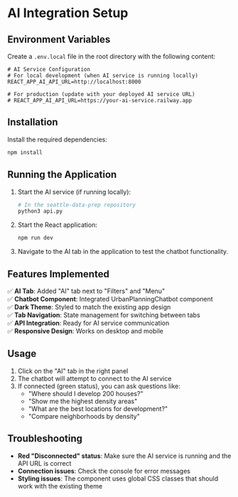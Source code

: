 # AI Integration Setup

## Environment Variables

Create a `.env.local` file in the root directory with the following content:

```env
# AI Service Configuration
# For local development (when AI service is running locally)
REACT_APP_AI_API_URL=http://localhost:8000

# For production (update with your deployed AI service URL)
# REACT_APP_AI_API_URL=https://your-ai-service.railway.app
```

## Installation

Install the required dependencies:

```bash
npm install
```

## Running the Application

1. Start the AI service (if running locally):
   ```bash
   # In the seattle-data-prep repository
   python3 api.py
   ```

2. Start the React application:
   ```bash
   npm run dev
   ```

3. Navigate to the AI tab in the application to test the chatbot functionality.

## Features Implemented

✅ **AI Tab**: Added "AI" tab next to "Filters" and "Menu"  
✅ **Chatbot Component**: Integrated UrbanPlanningChatbot component  
✅ **Dark Theme**: Styled to match the existing app design  
✅ **Tab Navigation**: State management for switching between tabs  
✅ **API Integration**: Ready for AI service communication  
✅ **Responsive Design**: Works on desktop and mobile  

## Usage

1. Click on the "AI" tab in the right panel
2. The chatbot will attempt to connect to the AI service
3. If connected (green status), you can ask questions like:
   - "Where should I develop 200 houses?"
   - "Show me the highest density areas"
   - "What are the best locations for development?"
   - "Compare neighborhoods by density"

## Troubleshooting

- **Red "Disconnected" status**: Make sure the AI service is running and the API URL is correct
- **Connection issues**: Check the console for error messages
- **Styling issues**: The component uses global CSS classes that should work with the existing theme
